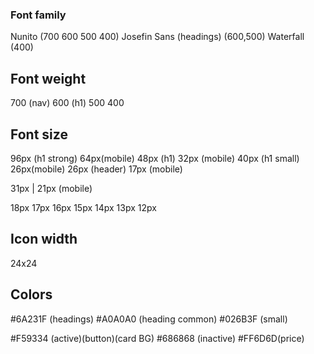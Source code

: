 ### Font family

Nunito (700 600 500 400)
Josefin Sans (headings) (600,500)
Waterfall (400)

## Font weight

700 (nav)
600 (h1)
500
400 
## Font size
96px (h1 strong) 64px(mobile)
48px (h1) 32px (mobile)
40px (h1 small) 26px(mobile)
26px (header) 17px (mobile)


31px | 21px (mobile)

18px
17px 
16px
15px
14px
13px
12px


## Icon width

24x24


## Colors

#6A231F (headings)
#A0A0A0 (heading common)
#026B3F (small)

#F59334 (active)(button)(card BG)
#686868 (inactive)
#FF6D6D(price)